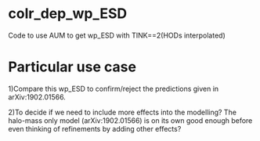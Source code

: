 # colr_dep_wp_ESD

Code to use AUM to get wp_ESD with TINK==2(HODs interpolated)

# Particular use case

1)Compare this wp_ESD to confirm/reject the predictions given in arXiv:1902.01566. 

2)To decide if we need to include more effects into the modelling?
The halo-mass only model (arXiv:1902.01566) is on its own good enough before even thinking of refinements by adding other effects?

